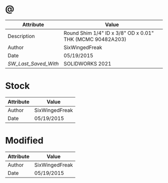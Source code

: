 # @
| Attribute | Value |
| ---  | ---     |
| Description | Round Shim 1/4&quot; ID x 3/8&quot; OD x 0.01&quot; THK (MCMC 90482A203) |
| Author | SixWingedFreak |
| Date | 05/19/2015 |
| _SW_Last_Saved_With_ | SOLIDWORKS 2021 |
# Stock
| Attribute | Value |
| ---  | ---     |
| Author | SixWingedFreak |
| Date | 05/19/2015 |
# Modified
| Attribute | Value |
| ---  | ---     |
| Author | SixWingedFreak |
| Date | 05/19/2015 |
